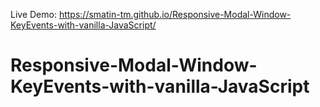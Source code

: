 Live Demo: https://smatin-tm.github.io/Responsive-Modal-Window-KeyEvents-with-vanilla-JavaScript/
# Responsive-Modal-Window-KeyEvents-with-vanilla-JavaScript
